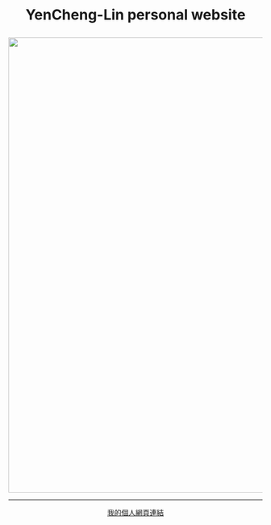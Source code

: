 # <p align="center">YenCheng-Lin personal website</p>
  <p align="center">
<img src="https://i.imgur.com/EBNgjX7.png" width="900" />
</p>


<hr />

<div align="center">
<a href = "https://yenchenl.github.io/">我的個人網頁連結</a>
</div>